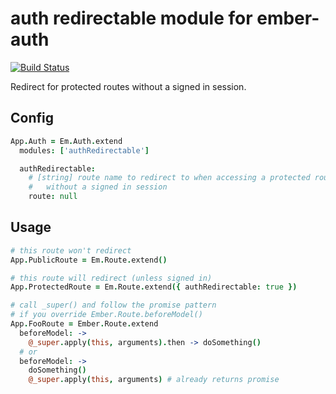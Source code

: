 # auth redirectable module for ember-auth

[![Build Status](https://secure.travis-ci.org/heartsentwined/ember-auth-module-auth-redirectable.png)](http://travis-ci.org/heartsentwined/ember-auth-module-auth-redirectable)

Redirect for protected routes without a signed in session.

## Config

```coffeescript
App.Auth = Em.Auth.extend
  modules: ['authRedirectable']

  authRedirectable:
    # [string] route name to redirect to when accessing a protected route
    #   without a signed in session
    route: null
```

## Usage

```coffeescript
# this route won't redirect
App.PublicRoute = Em.Route.extend()

# this route will redirect (unless signed in)
App.ProtectedRoute = Em.Route.extend({ authRedirectable: true })
```

```coffeescript
# call _super() and follow the promise pattern
# if you override Ember.Route.beforeModel()
App.FooRoute = Ember.Route.extend
  beforeModel: ->
    @_super.apply(this, arguments).then -> doSomething()
  # or
  beforeModel: ->
    doSomething()
    @_super.apply(this, arguments) # already returns promise
```
